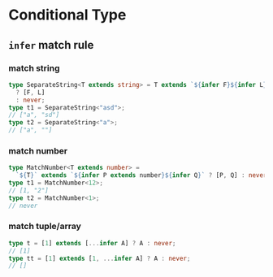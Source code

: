 # Conditional Type

## `infer` match rule

### match string

```typescript
type SeparateString<T extends string> = T extends `${infer F}${infer L}`
  ? [F, L]
  : never;
type t1 = SeparateString<"asd">;
// ["a", "sd"]
type t2 = SeparateString<"a">;
// ["a", ""]

```

### match number

```typescript
type MatchNumber<T extends number> =
  `${T}` extends `${infer P extends number}${infer Q}` ? [P, Q] : never;
type t1 = MatchNumber<12>;
// [1, "2"]
type t2 = MatchNumber<1>;
// never

```

### match tuple/array

```typescript
type t = [1] extends [...infer A] ? A : never;
// [1]
type tt = [1] extends [1, ...infer A] ? A : never;
// []

```
